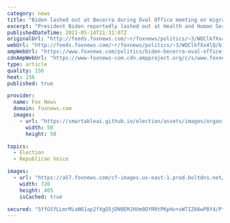 ```yaml
---
category: news
title: "Biden lashed out at Becerra during Oval Office meeting on migrant kids amid HHS-White House tensions: reports"
excerpt: "President Biden reportedly lashed out at Health and Human Services (HHS) Secretary Xavier Becerra over his department’s handling of migrant children -- amid broader reported tensions between the White House and HHS."
publishedDateTime: 2021-05-14T21:31:07Z
originalUrl: "http://feeds.foxnews.com/~r/foxnews/politics/~3/WQClkfXx4lQ/biden-becerra-oval-office-migrant-kids-hhs-white-house-tensions"
webUrl: "http://feeds.foxnews.com/~r/foxnews/politics/~3/WQClkfXx4lQ/biden-becerra-oval-office-migrant-kids-hhs-white-house-tensions"
ampWebUrl: "https://www.foxnews.com/politics/biden-becerra-oval-office-migrant-kids-hhs-white-house-tensions.amp"
cdnAmpWebUrl: "https://www-foxnews-com.cdn.ampproject.org/c/s/www.foxnews.com/politics/biden-becerra-oval-office-migrant-kids-hhs-white-house-tensions.amp"
type: article
quality: 156
heat: 156
published: true

provider:
  name: Fox News
  domain: foxnews.com
  images:
    - url: "https://smartableai.github.io/election/assets/images/organizations/foxnews.com-50x50.jpg"
      width: 50
      height: 50

topics:
  - Election
  - Republican Voice

images:
  - url: "https://a57.foxnews.com/cf-images.us-east-1.prod.boltdns.net/v1/static/694940094001/18d5382e-fb73-4ecb-b630-6e13a9057c7b/31b58cbf-68dc-476f-9478-fea5b8426eff/1280x720/match/720/405/image.jpg?ve=1&tl=1"
    width: 720
    height: 405
    isCached: true

secured: "5ffGSfLLmrMiaN61ap2fXgO5jDN0EMJHUm9DYRRtPKpHu+vW7IZ66wP8Y4/PfX7zIsg+rJsURpc15v2g7KCxQqUhjacOXmbBtuenJRzQlTCeXiipZY7HEdklIoaCE2fOuQqNCRqtJkOlsiStmLq6yqKR8hijXDushezW1Jh8TECgrgTRCK0wdeVFlZZTLhtOiFTKOJl9uCaPCQQXNVmNNOXQXcn/F2INCkvYQ/Kyw0AM2WLwZLPYj7RGe8o8Ye9G4rCS/IXkZcfhMHo3g8ktySFSUQn98rwf/ifq/QJkcmZirZwySnH1cFUOQ+PIA7G1srsEtb+TKFnekZt1s9NQSR0s0MZs6ZH1T9FAu245yUw=;Z/DS4LacHtRVtoYc81btmA=="
---
```



